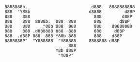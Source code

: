 <pre>
8888888b.                         d888   8888888888 
888  "Y88b                       d8888         d88P 
888    888                         888        d88P  
888    888  8888b.  888  888       888       d88P   
888    888     "88b 888  888       888    88888888  
888    888 .d888888 888  888       888     d88P     
888  .d88P 888  888 Y88b 888       888    d88P      
8888888P"  "Y888888  "Y88888     8888888 d88P       
                         888                        
                    Y8b d88P                        
                     "Y88P"                         
</pre>